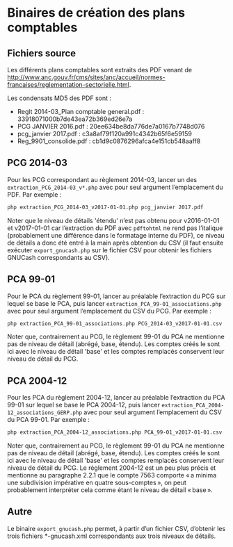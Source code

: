 Binaires de création des plans comptables
=========================================

Fichiers source
---------------

Les différents plans comptables sont extraits des PDF venant de http://www.anc.gouv.fr/cms/sites/anc/accueil/normes-francaises/reglementation-sectorielle.html.

Les condensats MD5 des PDF sont :

- Reglt 2014-03\_Plan comptable general.pdf : 33918071000b7de43ea72b369ed26e7a
- PCG JANVIER 2016.pdf : 20ee634be8da776de7a0167b7748d076
- pcg\_janvier 2017.pdf : c3a8af79f120a991c4342b65f6e59159
- Reg\_9901\_consolide.pdf : cb1d9c0876296afca4e151cb548aaff8

PCG 2014-03
-----------

Pour les PCG correspondant au règlement 2014-03, lancer un des `extraction_PCG_2014-03_v*.php` avec pour seul argument l’emplacement du PDF. Par exemple :

```sh
php extraction_PCG_2014-03_v2017-01-01.php pcg_janvier 2017.pdf
```

Noter que le niveau de détails 'étendu' n’est pas obtenu pour v2016-01-01 et v2017-01-01 car l’extraction du PDF avec `pdftohtml` ne rend pas l’italique (probablement une différence dans le formatage interne du PDF), ce niveau de détails a donc été entré à la main après obtention du CSV (il faut ensuite exécuter `export_gnucash.php` sur le fichier CSV pour obtenir les fichiers GNUCash correspondants au CSV).

PCA 99-01
---------

Pour le PCA du règlement 99-01, lancer au préalable l’extraction du PCG sur lequel se base le PCA, puis lancer `extraction_PCA_99-01_associations.php` avec pour seul argument l’emplacement du CSV du PCG. Par exemple :

```sh
php extraction_PCA_99-01_associations.php PCG_2014-03_v2017-01-01.csv
```

Noter que, contrairement au PCG, le règlement 99-01 du PCA ne mentionne pas de niveau de détail (abrégé, base, étendu). Les comptes créés le sont ici avec le niveau de détail 'base' et les comptes remplacés conservent leur niveau de détail du PCG.

PCA 2004-12
-----------

Pour les PCA du règlement 2004-12, lancer au préalable l’extraction du PCA 99-01 sur lequel se base le PCA 2004-12, puis lancer `extraction_PCA_2004-12_associations_GERP.php` avec pour seul argument l’emplacement du CSV du PCA 99-01. Par exemple :

```sh
php extraction_PCA_2004-12_associations.php PCA_99-01_v2017-01-01.csv
```

Noter que, contrairement au PCG, le règlement 99-01 du PCA ne mentionne pas de niveau de détail (abrégé, base, étendu). Les comptes créés le sont ici avec le niveau de détail 'base' et les comptes remplacés conservent leur niveau de détail du PCG. Le règlement 2004-12 est un peu plus précis et mentionne au paragraphe 2.2.1 que le compte 7563 comporte « a minima une subdivision impérative en quatre sous-comptes », on peut probablement interpréter cela comme étant le niveau de détail « base ».

Autre
-----

Le binaire `export_gnucash.php` permet, à partir d’un fichier CSV, d’obtenir les trois fichiers \*-gnucash.xml correspondants aux trois niveaux de détails.
